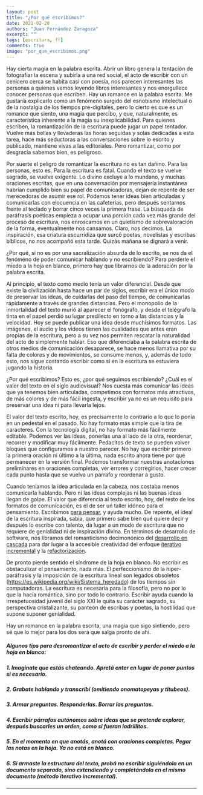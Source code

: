 ```yaml
---
layout: post
title: "¿Por qué escribimos?"
date: 2021-02-20
authors: "Juan Fernández Zaragoza"
excerpt: ""
tags: [escritura, ff]
comments: true
image: "por_que_escribimos.png"
---
```


Hay cierta magia en la palabra escrita. Abrir un libro genera la tentación de fotografiar la escena y subirla a una red social, el acto de escribir con un cenicero cerca se habita casi con poesía, nos parecen interesantes las personas a quienes vemos leyendo libros interesantes y nos enorgullece conocer personas que escriben. Hay un romance en la palabra escrita. Me gustaría explicarlo como un fenómeno surgido del esnobismo intelectual o de la nostalgia de los tiempos pre-digitales, pero lo cierto es que es un romance que siento, una magia que percibo, y que, naturalmente, es característica inherente a la magia su inexplicabilidad. Para quienes escriben, la romantización de la escritura puede jugar un papel tentador. Vuelve más bellas y llevaderas las horas seguidas y solas dedicadas a esta tarea, hace más seductoras a las conversaciones sobre lo escrito y publicado, mantiene vivas a las editoriales. Pero romantizar, como por desgracia sabemos bien, es peligroso.

Por suerte el peligro de romantizar la escritura no es tan dañino. Para las personas, esto es. Para la escritura es fatal. Cuando el texto se vuelve sagrado, se vuelve exigente. Lo divino excluye a lo mundano, y muchas oraciones escritas, que en una conversación por mensajería instantánea habrían cumplido bien su papel de comunicadoras, dejan de repente de ser merecedoras de asumir ese rol. Podemos tener ideas bien articuladas y comunicarlas con elocuencia en las cafeterías, pero después sentarnos frente al teclado y borrar cinco veces la primera frase. La búsqueda de paráfrasis poéticas empieza a ocupar una porción cada vez más grande del proceso de escritura, nos enroscamos en un quietismo de sobrevaloración de la forma, eventualmente nos cansamos. Claro, nos decimos. La inspiración, esa criatura escurridiza que surcó poetas, novelistas y escribas bíblicos, no nos acompañó esta tarde. Quizás mañana se dignará a venir.

¿Por qué, si no es por una sacralización absurda de lo escrito, se nos da el fenómeno de poder comunicar hablando y no escribiendo? Para perderle el miedo a la hoja en blanco, primero hay que librarnos de la adoración por la palabra escrita.

Al principio, el texto como medio tenía un valor diferencial. Desde que existe la civilización hasta hace un par de siglos, escribir era el único modo de preservar las ideas, de cuidarlas del paso del tiempo, de comunicarlas rápidamente a través de grandes distancias. Pero el monopolio de la inmortalidad del texto murió al aparecer el fonógrafo, y desde el telégrafo la tinta en el papel perdió su lugar predilecto en torno a las distancias y la velocidad. Hoy se puede publicar una idea desde muchísimos formatos. Las imágenes, el audio y los videos tienen las cualidades que antes eran propias de la escritura, pero a su vez nos permiten rescatar la naturalidad del acto de simplemente hablar. Eso que diferenciaba a la palabra escrita de otros medios de comunicación desaparece, se hace menos llamativa por su falta de colores y de movimientos, se consume menos, y, además de todo esto, nos sigue costando escribir como si en la escritura se estuviera jugando la historia.

¿Por qué escribimos? Esto es, ¿por qué seguimos escribiendo? ¿Cuál es el valor del texto en el siglo audiovisual? Nos cuesta más comunicar las ideas que ya tenemos bien articuladas, competimos con formatos más atractivos, de más colores y de más fácil ingesta, y escribir ya no es un requisito para preservar una idea ni para llevarla lejos.

El valor del texto escrito, hoy, es precisamente lo contrario a lo que lo ponía en un pedestal en el pasado. No hay formato más simple que la tira de caracteres. Con la tecnología digital, no hay formato más fácilmente editable. Podemos ver las ideas, ponerlas una al lado de la otra, reordenar, recorrer y modificar muy fácilmente. Pedacitos de texto se pueden volver bloques que configuramos a nuestro parecer. No hay que escribir primero la primera oración ni último a la última, nada escrito ahora tiene por qué permanecer en la versión final. Podemos transformar nuestras anotaciones preliminares en oraciones completas, ver errores y corregirlos, hacer crecer cada punto hasta que se vuelva un párrafo y reordenar a gusto.

Cuando teníamos la idea articulada en la cabeza, nos costaba menos comunicarla hablando. Pero ni las ideas complejas ni las buenas ideas llegan de golpe. El valor que diferencia al texto escrito, hoy, del resto de los formatos de comunicación, es el de ser un taller idóneo para el pensamiento. Escribimos [para pensar](https://filosofiadelfuturo.com/expandiendo-nuestra-mente/), y ayuda mucho. De repente, el ideal de la escritura inspirada, sabia, que primero sabe bien qué quiere decir y después lo escribe con talento, da lugar a un modo de escritura que no requiere de genialidad ni de inspiración divina. En términos de desarrollo de software, nos libramos del romanticismo decimonónico del [desarrollo en cascada](https://es.wikipedia.org/wiki/Desarrollo_en_cascada) para dar lugar a la accesible creatividad del enfoque [iterativo incremental](https://es.wikipedia.org/wiki/Desarrollo_iterativo_y_creciente) y la [refactorización](https://es.wikipedia.org/wiki/Refactorizaci%C3%B3n).

De pronto pierde sentido el síndrome de la hoja en blanco. No escribir es obstaculizar el pensamiento, nada más. El perfeccionismo de la hiper-paráfrasis y la imposición de la escritura lineal son legados obsoletos (https://es.wikipedia.org/wiki/Sistema_heredado) de los tiempos sin computadoras. La escritura es necesaria para la filosofía, pero no por lo que la hacía romántica, sino por todo lo contrario. Escribir ayuda cuando la irrespetuosidad juvenil del siglo XXI le quita su carácter sagrado, su perspectiva cristalizante, su panteón de escribas y poetas, la hostilidad que supone suponer genialidad.

Hay un romance en la palabra escrita, una magia que sigo sintiendo, pero sé que lo mejor para los dos será que salga pronto de ahí.

##### Algunos tips para desromantizar el acto de escribir y perder el miedo a la hoja en blanco:

##### 1. Imaginate que estás chateando. Apretá enter en lugar de poner puntos si es necesario.
##### 2. Grabate hablando y transcribí (omitiendo onomatopeyas y titubeos).
##### 3. Armar preguntas. Responderlas. Borrar las preguntas.
##### 4. Escribir párrafos autónomos sobre ideas que se pretende explorar, después buscarles un orden, como si fueran ladrillitos.
##### 5. En el momento en que anotás, anotá con oraciones completas. Pegar las notas en la hoja. Ya no está en blanco.
##### 6. Si armaste la estructura del texto, probá no escribir siguiéndola en un documento separado, sino extendiendo y completándola en el mismo documento (método iterativo incremental).
---
